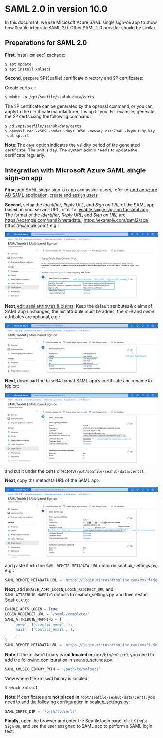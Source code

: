 # SAML 2.0 in version 10.0

In this document, we use Microsoft Azure SAML single sign-on app to show how Seafile integrate SAML 2.0. Other SAML 2.0 provider should be similar.

## Preparations for SAML 2.0

**First**, install xmlsec1 package:

```
$ apt update
$ apt install xmlsec1
```

**Second**, prepare SP(Seafile) certificate directory and SP certificates:

Create certs dir

```
$ mkdir -p /opt/seafile/seahub-data/certs
```

The SP certificate can be generated by the openssl command, or you can apply to the certificate manufacturer, it is up to you. For example, generate the SP certs using the following command:

```
$ cd /opt/seafile/seahub-data/certs
$ openssl req -x509 -nodes -days 3650 -newkey rsa:2048 -keyout sp.key -out sp.crt
```

__Note__: The `days` option indicates the validity period of the generated certificate. The unit is day. The system admin needs to update the certificate regularly.

## Integration with Microsoft Azure SAML single sign-on app

**First**, add SAML single sign-on app and assign users, refer to: [add an Azure AD SAML application](https://docs.microsoft.com/en-us/azure/active-directory/manage-apps/add-application-portal), [create and assign users](https://docs.microsoft.com/en-us/azure/active-directory/manage-apps/add-application-portal-assign-users).

**Second**, setup the _Identifier_, _Reply URL_, and _Sign on URL_ of the SAML app based on your service URL, refer to: [enable single sign-on for saml app](https://learn.microsoft.com/en-us/azure/active-directory/manage-apps/add-application-portal-setup-sso). The format of the _Identifier_, _Reply URL_, and _Sign on URL_ are: https://example.com/saml2/metadata/, https://example.com/saml2/acs/, https://example.com/, e.g.:

![](../images/auto-upload/72c7b210-4a91-4e86-ba2e-df5ae0a4a0b0.png)

**Next**, [edit saml attributes & claims](https://learn.microsoft.com/en-us/azure/active-directory/develop/saml-claims-customization). Keep the default attributes & claims of SAML app unchanged, the _uid_ attribute must be added, the _mail_ and _name_ attributes are optional, e.g.:

![](../images/auto-upload/417d-a48a-3e10c46b98f0.png)

**Next**, download the base64 format SAML app's certificate and rename to idp.crt:

![](../images/auto-upload/0a693563-d511-4c3c-ac30-82a26d10cfab.png)

and put it under the certs directory(`/opt/seafile/seahub-data/certs`).

**Next**, copy the metadata URL of the SAML app:

![](../images/auto-upload/1426318f-0a61-462d-a514-13768ca0b18c.png)

and paste it into the `SAML_REMOTE_METADATA_URL` option in seahub_settings.py, e.g.:

```python
SAML_REMOTE_METADATA_URL = 'https://login.microsoftonline.com/xxx/federationmetadata/2007-06/federationmetadata.xml?appid=xxx'   # copy from SAML app
```

**Next**, add `ENABLE_ADFS_LOGIN`, `LOGIN_REDIRECT_URL` and `SAML_ATTRIBUTE_MAPPING` options to seahub_settings.py, and then restart Seafile, e.g:

```python
ENABLE_ADFS_LOGIN = True
LOGIN_REDIRECT_URL = '/saml2/complete/'
SAML_ATTRIBUTE_MAPPING = {
    'name': ('display_name', ),
    'mail': ('contact_email', ),
    ...
}
SAML_REMOTE_METADATA_URL = 'https://login.microsoftonline.com/xxx/federationmetadata/2007-06/federationmetadata.xml?appid=xxx'   # copy from SAML app
```

__Note__: If the xmlsec1 binary is **not located in** `/usr/bin/xmlsec1`, you need to add the following configuration in seahub_settings.py:

```python
SAML_XMLSEC_BINARY_PATH = '/path/to/xmlsec1'
```

View where the xmlsec1 binary is located:

```
$ which xmlsec1
```

__Note__: If certificates are **not placed in** `/opt/seafile/seahub-data/certs`, you need to add the following configuration in seahub_settings.py:

```python
SAML_CERTS_DIR = '/path/to/certs'
```

**Finally**, open the browser and enter the Seafile login page, click `Single Sign-On`, and use the user assigned to SAML app to perform a SAML login test.
